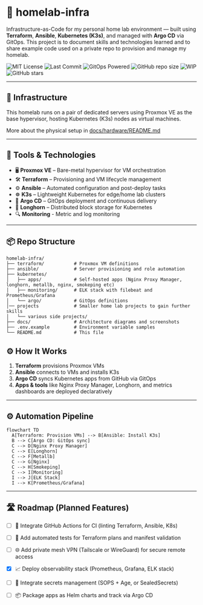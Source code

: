 # 🏡 homelab-infra

Infrastructure-as-Code for my personal home lab environment — built using **Terraform**, **Ansible**, **Kubernetes (K3s)**, and managed with **Argo CD** via GitOps. This project is to document skills and technologies learned and to share example code used on a private repo to provision and manage my homelab.

![MIT License](https://img.shields.io/github/license/paul-sturrock/homelab-infra)
![Last Commit](https://img.shields.io/github/last-commit/paul-sturrock/homelab-infra)
![GitOps Powered](https://img.shields.io/badge/GitOps-ArgoCD-blue?logo=argo)
![GitHub repo size](https://img.shields.io/github/repo-size/paul-sturrock/homelab-infra)
![WIP](https://img.shields.io/badge/status-work_in_progress-yellow)
![GitHub stars](https://img.shields.io/github/stars/paul-sturrock/homelab-infra?style=social)

---

## 🔧 Infrastructure

This homelab runs on a pair of dedicated servers using Proxmox VE as the base hypervisor, hosting Kubernetes (K3s) nodes as virtual machines.

More about the physical setup in [docs/hardware/README.md](docs/hardware/README.md)

---

## 🧰 Tools & Technologies

- 🖥️ **Proxmox VE** – Bare-metal hypervisor for VM orchestration
- 🛠️ **Terraform** – Provisioning and VM lifecycle management
- ⚙️ **Ansible** – Automated configuration and post-deploy tasks
- ☸️ **K3s** – Lightweight Kubernetes for edge/home lab clusters
- 🚀 **Argo CD** – GitOps deployment and continuous delivery
- 💾 **Longhorn** – Distributed block storage for Kubernetes
- 🔍 **Monitoring** - Metric and log monitoring

---

## 📦 Repo Structure
```text
homelab-infra/
├── terraform/           # Proxmox VM definitions
├── ansible/             # Server provisioning and role automation
├── kubernetes/
│   ├── apps/            # Self-hosted apps (Nginx Proxy Manager, longhorn, metallb, nginx, smokeping etc)
│   ├── monitoring/      # ELK stack with filebeat and Prometheus/Grafana
│   └── argo/            # GitOps definitions
│── projects             # Smaller home lab projects to gain further skills
│   └── various side projects/
├── docs/                # Architecture diagrams and screenshots
├── .env.example         # Environment variable samples
└── README.md            # This file
```

## ⚙️ How It Works

1. **Terraform** provisions Proxmox VMs
2. **Ansible** connects to VMs and installs K3s
3. **Argo CD** syncs Kubernetes apps from GitHub via GitOps
4. **Apps & tools** like Nginx Proxy Manager, Longhorn, and metrics dashboards are deployed declaratively

---

## ⚙️ Automation Pipeline

```mermaid
flowchart TD
  A[Terraform: Provision VMs] --> B[Ansible: Install K3s]
  B --> C[Argo CD: GitOps sync]
  C --> D[Nginx Proxy Manager]
  C --> E[Longhorn]
  C --> F[Metallb]
  C --> G[Nginx]
  C --> H[Smokeping]
  C --> I[Monitoring]
  I --> J[ELK Stack]
  I --> K[Prometheus/Grafana]

```

---

## 🛣️ Roadmap (Planned Features)

- [ ] 🔄 Integrate GitHub Actions for CI (linting Terraform, Ansible, K8s)
- [ ] 🧪 Add automated tests for Terraform plans and manifest validation
- [ ] 🌐 Add private mesh VPN (Tailscale or WireGuard) for secure remote access
- [X] 📈 Deploy observability stack (Prometheus, Grafana, ELK stack)
- [ ] 🔐 Integrate secrets management (SOPS + Age, or SealedSecrets)
- [ ] 📦 Package apps as Helm charts and track via Argo CD


